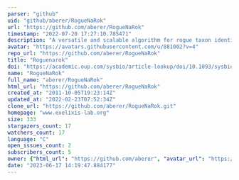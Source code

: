 ```yaml
---
parser: "github"
uid: "github/aberer/RogueNaRok"
url: "https://github.com/aberer/RogueNaRok"
timestamp: "2022-07-20 17:27:10.785471"
description: "A versatile and scalable algorithm for rogue taxon identification. Also includes implementations of the maximum agreement subtree, leaf stability index and taxonomic instability index"
avatar: "https://avatars.githubusercontent.com/u/881002?v=4"
repo_url: "https://github.com/aberer/RogueNaRok"
title: "Roguenarok"
doi: "https://academic.oup.com/sysbio/article-lookup/doi/10.1093/sysbio/sys078"
name: "RogueNaRok"
full_name: "aberer/RogueNaRok"
html_url: "https://github.com/aberer/RogueNaRok"
created_at: "2011-10-05T19:23:14Z"
updated_at: "2022-02-23T07:52:34Z"
clone_url: "https://github.com/aberer/RogueNaRok.git"
homepage: "www.exelixis-lab.org"
size: 333
stargazers_count: 17
watchers_count: 17
language: "C"
open_issues_count: 2
subscribers_count: 5
owner: {"html_url": "https://github.com/aberer", "avatar_url": "https://avatars.githubusercontent.com/u/881002?v=4", "login": "aberer", "type": "User"}
date: "2023-06-17 14:19:47.884177"
---
```

